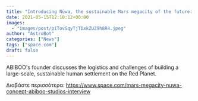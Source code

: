 ```yaml
---
title: "Introducing Nüwa, the sustainable Mars megacity of the future: Exclusive interview"
date: 2021-05-15T12:10:12+00:00
images:
  - "images/post/piTovSqyTjTDxkZUZ9h8R4.jpeg"
author: "AstroBot"
categories: ["News"]
tags: ["space.com"]
draft: false
---
```


ABIBOO's founder discusses the logistics and challenges of building a large-scale, sustainable human settlement on the Red Planet. 

Διαβάστε περισσότερα: https://www.space.com/mars-megacity-nuwa-concept-abiboo-studios-interview
